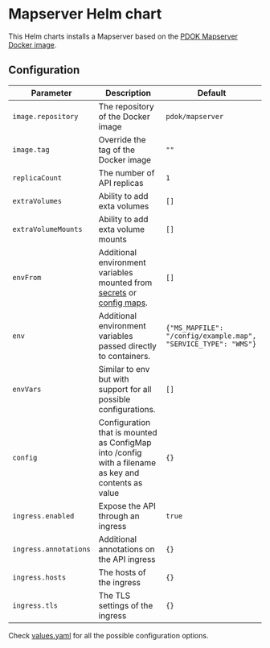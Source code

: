 # Mapserver Helm chart

This Helm charts installs a Mapserver based on the [PDOK Mapserver Docker image](https://github.com/PDOK/mapserver-docker).

## Configuration

| Parameter | Description | Default |
| --------- | ----------- | ------- |
| `image.repository` | The repository of the Docker image | `pdok/mapserver` |
| `image.tag` | Override the tag of the Docker image | `""` |
| `replicaCount` | The number of API replicas | `1` |
| `extraVolumes` | Ability to add exta volumes | `[]` |
| `extraVolumeMounts` | Ability to add exta volume mounts | `[]` |
| `envFrom` | Additional environment variables mounted from [secrets](https://kubernetes.io/docs/concepts/configuration/secret/#using-secrets-as-environment-variables) or [config maps](https://kubernetes.io/docs/tasks/configure-pod-container/configure-pod-configmap/#configure-all-key-value-pairs-in-a-configmap-as-container-environment-variables). | `[]` |
| `env` | Additional environment variables passed directly to containers. | `{"MS_MAPFILE": "/config/example.map", "SERVICE_TYPE": "WMS"}` |
| `envVars` | Similar to env but with support for all possible configurations. | `[]` |
| `config` | Configuration that is mounted as ConfigMap into /config with a filename as key and contents as value | `{}` |
| `ingress.enabled` | Expose the API through an ingress | `true` |
| `ingress.annotations` | Additional annotations on the API ingress | `{}` |
| `ingress.hosts` | The hosts of the ingress | `{}` |
| `ingress.tls` | The TLS settings of the ingress | `{}` |

Check [values.yaml](./values.yaml) for all the possible configuration options.
